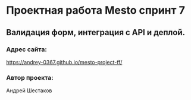 # Проектная работа Mesto спринт 7
## Валидация форм, интеграция с API и деплой.
### Адрес сайта:
https://andrey-0367.github.io/mesto-project-ff/
### Автор проекта:
Андрей Шестаков
